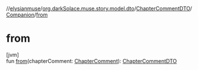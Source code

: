 //[elysianmuse](../../../../index.md)/[org.darkSolace.muse.story.model.dto](../../index.md)/[ChapterCommentDTO](../index.md)/[Companion](index.md)/[from](from.md)

# from

[jvm]\
fun [from](from.md)(chapterComment: [ChapterComment](../../../org.darkSolace.muse.story.model/-chapter-comment/index.md)): [ChapterCommentDTO](../index.md)
